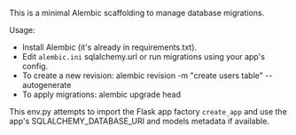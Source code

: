 This is a minimal Alembic scaffolding to manage database migrations.

Usage:

- Install Alembic (it's already in requirements.txt).
- Edit `alembic.ini` sqlalchemy.url or run migrations using your app's config.
- To create a new revision:
  alembic revision -m "create users table" --autogenerate
- To apply migrations:
  alembic upgrade head

This env.py attempts to import the Flask app factory `create_app` and use
the app's SQLALCHEMY_DATABASE_URI and models metadata if available.
